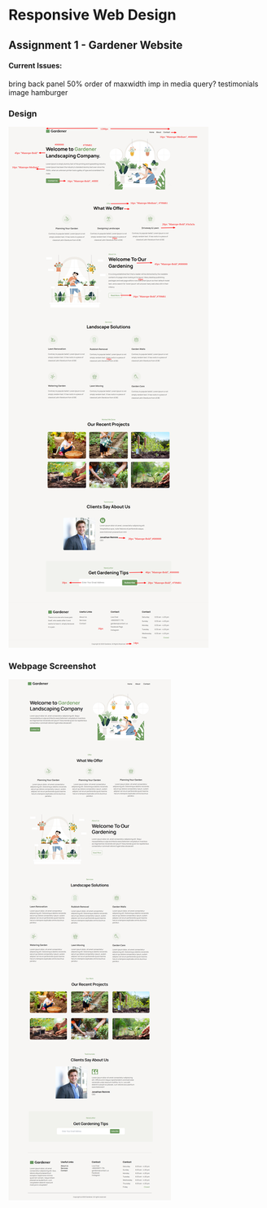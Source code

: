 # Responsive Web Design
## Assignment 1 - Gardener Website
#### Current Issues:
bring back panel 50%
order of maxwidth imp in media query?
testimonials image
hamburger
### Design
![Design](Gardener-Website-Instructions.png)
### Webpage Screenshot
![Screenshot](images/Screenshot.jpg)
